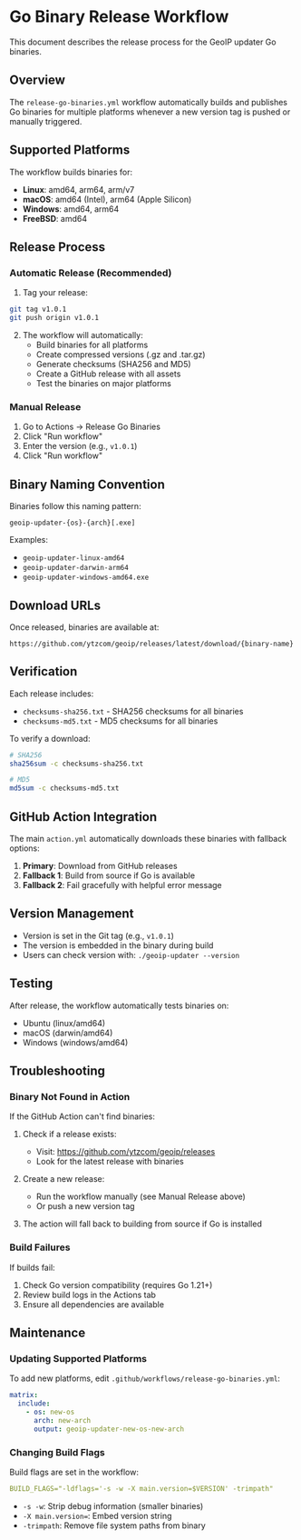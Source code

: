 # Go Binary Release Workflow

This document describes the release process for the GeoIP updater Go binaries.

## Overview

The `release-go-binaries.yml` workflow automatically builds and publishes Go binaries for multiple platforms whenever a new version tag is pushed or manually triggered.

## Supported Platforms

The workflow builds binaries for:

- **Linux**: amd64, arm64, arm/v7
- **macOS**: amd64 (Intel), arm64 (Apple Silicon)
- **Windows**: amd64, arm64
- **FreeBSD**: amd64

## Release Process

### Automatic Release (Recommended)

1. Tag your release:
```bash
git tag v1.0.1
git push origin v1.0.1
```

2. The workflow will automatically:
   - Build binaries for all platforms
   - Create compressed versions (.gz and .tar.gz)
   - Generate checksums (SHA256 and MD5)
   - Create a GitHub release with all assets
   - Test the binaries on major platforms

### Manual Release

1. Go to Actions → Release Go Binaries
2. Click "Run workflow"
3. Enter the version (e.g., `v1.0.1`)
4. Click "Run workflow"

## Binary Naming Convention

Binaries follow this naming pattern:
```
geoip-updater-{os}-{arch}[.exe]
```

Examples:
- `geoip-updater-linux-amd64`
- `geoip-updater-darwin-arm64`
- `geoip-updater-windows-amd64.exe`

## Download URLs

Once released, binaries are available at:
```
https://github.com/ytzcom/geoip/releases/latest/download/{binary-name}
```

## Verification

Each release includes:
- `checksums-sha256.txt` - SHA256 checksums for all binaries
- `checksums-md5.txt` - MD5 checksums for all binaries

To verify a download:
```bash
# SHA256
sha256sum -c checksums-sha256.txt

# MD5
md5sum -c checksums-md5.txt
```

## GitHub Action Integration

The main `action.yml` automatically downloads these binaries with fallback options:

1. **Primary**: Download from GitHub releases
2. **Fallback 1**: Build from source if Go is available
3. **Fallback 2**: Fail gracefully with helpful error message

## Version Management

- Version is set in the Git tag (e.g., `v1.0.1`)
- The version is embedded in the binary during build
- Users can check version with: `./geoip-updater --version`

## Testing

After release, the workflow automatically tests binaries on:
- Ubuntu (linux/amd64)
- macOS (darwin/amd64)
- Windows (windows/amd64)

## Troubleshooting

### Binary Not Found in Action

If the GitHub Action can't find binaries:

1. Check if a release exists:
   - Visit: https://github.com/ytzcom/geoip/releases
   - Look for the latest release with binaries

2. Create a new release:
   - Run the workflow manually (see Manual Release above)
   - Or push a new version tag

3. The action will fall back to building from source if Go is installed

### Build Failures

If builds fail:
1. Check Go version compatibility (requires Go 1.21+)
2. Review build logs in the Actions tab
3. Ensure all dependencies are available

## Maintenance

### Updating Supported Platforms

To add new platforms, edit `.github/workflows/release-go-binaries.yml`:

```yaml
matrix:
  include:
    - os: new-os
      arch: new-arch
      output: geoip-updater-new-os-new-arch
```

### Changing Build Flags

Build flags are set in the workflow:
```yaml
BUILD_FLAGS="-ldflags='-s -w -X main.version=$VERSION' -trimpath"
```

- `-s -w`: Strip debug information (smaller binaries)
- `-X main.version=`: Embed version string
- `-trimpath`: Remove file system paths from binary